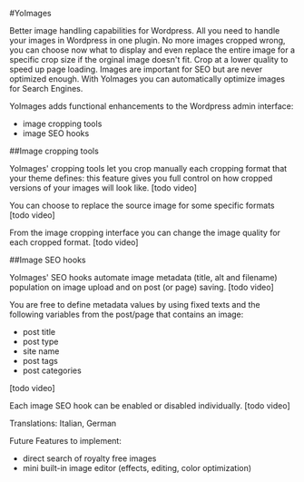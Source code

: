 #YoImages

Better image handling capabilities for Wordpress. All you need to handle your images in Wordpress in one plugin. No more images cropped wrong, you can choose now what to display and even replace the entire image for a specific crop size if the orginal image doesn't fit. Crop at a lower quality to speed up page loading. Images are important for SEO but are never optimized enough. With YoImages you can automatically optimize images for Search Engines.

YoImages adds functional enhancements to the Wordpress admin interface:
- image cropping tools
- image SEO hooks


##Image cropping tools


YoImages' cropping tools let you crop manually each cropping format that your theme defines: this feature gives you full control on how cropped versions of your images will look like.  [todo video]

You can choose to replace the source image for some specific formats [todo video]

From the image cropping interface you can change the image quality for each cropped format. [todo video]

##Image SEO hooks


YoImages' SEO hooks automate image metadata (title, alt and filename) population on image upload and on post (or page) saving.  [todo video]

You are free to define metadata values by using fixed texts and the following variables from the post/page that contains an image:
- post title
- post type
- site name
- post tags
- post categories

[todo video]

Each image SEO hook can be enabled or disabled individually.  [todo video]

Translations: Italian, German

Future Features to implement:
- direct search of royalty free images
- mini built-in image editor (effects, editing, color optimization)


